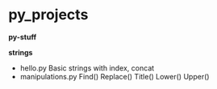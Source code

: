 # py_projects
**py-stuff**


**strings**
- hello.py 
  Basic strings with index, concat 
- manipulations.py
   Find()
   Replace()
   Title()
   Lower()
   Upper()
